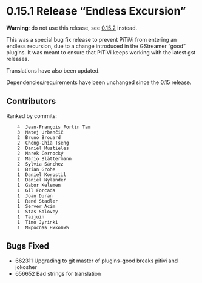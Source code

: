 # 0.15.1 Release “Endless Excursion”

**Warning**: do not use this release, see [0.15.2](releases/0.15.2.md)
instead.

This was a special bug fix release to prevent PiTiVi from entering an
endless recursion, due to a change introduced in the GStreamer “good”
plugins. It was meant to ensure that PiTiVi keeps working with the
latest gst releases.

Translations have also been updated.

Dependencies/requirements have been unchanged since the
[0.15](releases/0.15.md) release.

## Contributors

Ranked by commits:

```
    4  Jean-François Fortin Tam
    3  Matej Urbančič
    2  Bruno Brouard
    2  Cheng-Chia Tseng
    2  Daniel Mustieles
    2  Marek Černocký
    2  Mario Blättermann
    2  Sylvia Sánchez
    1  Brian Grohe
    1  Daniel Korostil
    1  Daniel Nylander
    1  Gabor Kelemen
    1  Gil Forcada
    1  Joan Duran
    1  René Stadler
    1  Server Acim
    1  Stas Solovey
    1  Taijuin
    1  Timo Jyrinki
    1  Мирослав Николић
```

## Bugs Fixed

-   662311 Upgrading to git master of plugins-good breaks pitivi and
    jokosher
-   656652 Bad strings for translation
